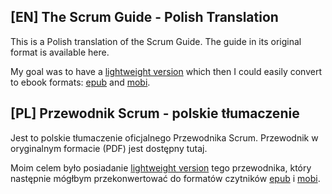 [EN] The Scrum Guide - Polish Translation
------------------------------------

This is a Polish translation of the Scrum Guide. The guide in its original format is available here.

My goal was to have a [lightweight version](scrum_guide_2017_pl.md) which then I could easily convert to ebook formats: [epub](scrum_guide_2017_pl.epub) and [mobi](scrum_guide_2017_pl.mobi).


[PL] Przewodnik Scrum - polskie tłumaczenie
-------------------------------------------

Jest to polskie tłumaczenie oficjalnego Przewodnika Scrum. Przewodnik w oryginalnym formacie (PDF) jest dostępny tutaj.

Moim celem było posiadanie [lightweight version](scrum_guide_2017_pl.md) tego przewodnika, który następnie mógłbym przekonwertować do formatów czytników [epub](scrum_guide_2017_pl.epub) i [mobi](scrum_guide_2017_pl.mobi).
